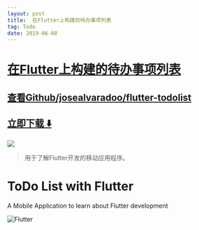 ```yaml
---
layout: post
title:  在Flutter上构建的待办事项列表
tag: Todo
date: 2019-06-08
---
```


# [在Flutter上构建的待办事项列表 ](http://github.com/josealvaradoo/flutter-todolist) 



## [查看Github/josealvaradoo/flutter-todolist](http://github.com/josealvaradoo/flutter-todolist)
## [立即下载 ️⬇️ ](https://codeload.github.com/josealvaradoo/flutter-todolist/zip/master) 


 
![](https://flutterawesome.com/content/images/2018/11/ToDo-List-with-Flutter.jpg)
 
>
> 用于了解Flutter开发的移动应用程序。
>

 
# ToDo List with Flutter

A Mobile Application to learn about Flutter development

![Flutter](https://i.imgur.com/7xUUWX4.jpg)
